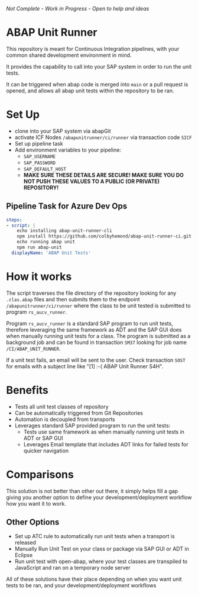 *Not Complete - Work in Progress - Open to help and ideas*

# ABAP Unit Runner
This repository is meant for Continuous Integration pipelines, with your common shared development environment in mind.

It provides the capability to call into your SAP system in order to run the unit tests.

It can be triggered when abap code is merged into `main` or a pull request is opened, and allows all abap unit tests within the repository to be ran. 

# Set Up
* clone into your SAP system via abapGit
* activate ICF Nodes `/abapunitrunner/ci/runner` via transaction code `SICF`
* Set up pipeline task
* Add environment variables to your pipeline:
  * `SAP_USERNAME`
  * `SAP_PASSWORD`
  * `SAP_DEFAULT_HOST`
  * **MAKE SURE THESE DETAILS ARE SECURE! MAKE SURE YOU DO NOT PUSH THESE VALUES TO A PUBLIC (OR PRIVATE) REPOSITORY!**


## Pipeline Task for Azure Dev Ops
``` yaml
steps:
- script: |
    echo installing abap-unit-runner-cli
    npm install https://github.com/colbyhemond/abap-unit-runner-ci.git
    echo running abap unit
    npm run abap-unit
  displayName: 'ABAP Unit Tests'
```

# How it works
The script traverses the file directory of the repository looking for any `.clas.abap` files and then submits them to the endpoint `/abapunitrunner/ci/runner` where the class to be unit tested is submitted to program `rs_aucv_runner`.

Program `rs_aucv_runner` is a standard SAP program to run unit tests, therefore leveraging the same framework as ADT and the SAP GUI does when manually running unit tests for a class. The program is submitted as a background job and can be found in transaction `SM37` looking for job name `/CI/ABAP_UNIT_RUNNER`.

If a unit test fails, an email will be sent to the user. Check transaction `SOST` for emails with a subject line like "[1] :-( ABAP Unit Runner S4H".

# Benefits
* Tests all unit test classes of repository
* Can be automatically triggered from Git Repositories
* Automation is decoupled from transports
* Leverages standard SAP provided program to run the unit tests:
  * Tests use same framework as when manually running unit tests in ADT or SAP GUI
  * Leverages Email template that includes ADT links for failed tests for quicker navigation

# Comparisons
This solution is not better than other out there, it simply helps fill a gap giving you another option to define your development/deployment workflow how you want it to work.

## Other Options
* Set up ATC rule to automatically run unit tests when a transport is released
* Manually Run Unit Test on your class or package via SAP GUI or ADT in Eclipse
* Run unit test with open-abap, where your test classes are transpiled to JavaScript and ran on a temporary node server

All of these solutions have their place depending on when you want unit tests to be ran, and your development/deployment workflows


